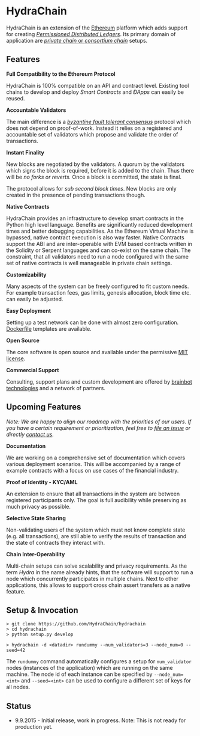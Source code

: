 HydraChain
==========

HydraChain is an extension of the [Ethereum](https://ethereum.org/) platform which adds support for creating [*Permissioned Distributed Ledgers*](http://www.ofnumbers.com/2015/04/06/consensus-as-a-service-a-brief-report-on-the-emergence-of-permissioned-distributed-ledger-systems/). Its primary domain of application are [*private chain* or *consortium chain*](https://blog.ethereum.org/2015/08/07/on-public-and-private-blockchains/) setups.

Features
--------

**Full Compatibility to the Ethereum Protocol**

HydraChain is 100% compatible on an API and contract level. Existing tool chains to develop and deploy *Smart Contracts* and *ÐApps* can easily be reused.

**Accountable Validators**

The main difference is a [*byzantine fault tolerant consensus*](https://en.wikipedia.org/wiki/Byzantine_fault_tolerance) protocol which does not depend on proof-of-work. Instead it relies on a registered and accountable set of validators which propose and validate the order of transactions.

**Instant Finality**

New blocks are negotiated by the validators. A quorum by the validators which signs the block is required, before it is added to the chain. Thus there will be *no forks or reverts.* Once a block is committed, the state is final.

The protocol allows for *sub second block times*. New blocks are only created in the presence of pending transactions though.


**Native Contracts**

HydraChain provides an infrastructure to develop smart contracts in the Python high level language.  Benefits are significantly reduced development times and better debugging capabilities. As the Ethereum Virtual Machine is bypassed, native contract execution is also way faster.
Native Contracts support the ABI and are inter-operable with EVM based contracts written in the Solidity or Serpent languages and can co-exist on the same chain. The constraint, that all validators need to run a node configured with the same set of native contracts is well manageable in private chain settings.

**Customizability**

Many aspects of the system can be freely configured to fit custom needs. For example transaction fees, gas limits,  genesis allocation, block time etc. can easily be adjusted.

**Easy Deployment**

Setting up a test network can be done with almost zero configuration.  [Dockerfile](https://docs.docker.com/reference/builder/) templates are available.

**Open Source**

The core software is open source and available under the permissive [MIT license](https://en.wikipedia.org/wiki/MIT_License).

**Commercial Support**

Consulting, support plans and custom development are offered by [brainbot technologies](http://www.brainbot.com) and a network of partners.

Upcoming Features
-----------------
*Note: We are happy to align our roadmap with the priorities of our users. If you have a certain requirement or prioritization, feel free to [file an issue](https://github.com/HydraChain/hydrachain/issues) or directly [contact us](mailto:heiko.hees@brainbot.com).*

**Documentation**

We are working on a comprehensive set of documentation which covers various deployment scenarios. This will be accompanied by a range of example contracts with a focus on use cases of the financial industry.

**Proof of Identity - KYC/AML**

An extension to ensure that all transactions in the system are between registered participants only. The goal is full audibility while preserving as much privacy as possible.

**Selective State Sharing**

Non-validating users of the system which must not know complete state (e.g. all transactions), are still able to verify the results of transaction and the state of contracts they interact with.

**Chain Inter-Operability**

Multi-chain setups can solve scalability and privacy requirements.
As the term *Hydra* in the name already hints, that the software will support to run a node which concurrently participates in multiple chains. Next to other applications, this allows to support cross chain assert transfers as a native feature.


Setup & Invocation
------

    > git clone https://github.com/HydraChain/hydrachain
    > cd hydrachain
    > python setup.py develop

    > hydrachain -d <datadir> rundummy --num_validators=3 --node_num=0 --seed=42

The `rundummy` command automatically configures a setup for `num_validator` nodes (instances of the application) which are running on the same machine. The node id of each instance can be specified by `--node_num=<int>` and `--seed=<int>` can be used to configure a different set of keys for all nodes.

Status
------

 - 9.9.2015 - Initial release, work in progress. Note: This is not ready for production yet.
